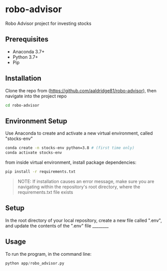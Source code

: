 # robo-advisor
Robo Advisor project for investing stocks

## Prerequisites
  + Anaconda 3.7+
  + Python 3.7+
  + Pip

## Installation

Clone the repo from (https://github.com/aaldridge81/robo-advisor), then navigate into the project repo

``` sh
cd robo-advisor
```

## Environment Setup

Use Anaconda to create and activate a new virtual environment, called "stocks-env"

```sh
conda create -n stocks-env python=3.8 # (first time only)
conda activate stocks-env
```

from inside virtual environment, install package dependencies:

```sh
pip install -r requirements.txt
```

> NOTE: If installation causes an error message, make sure you are navigating within the repository's root directory, where the requirements.txt file exists 

## Setup

In the root directory of your local repository, create a new file called ".env", and update the contents of the ".env" file ________


## Usage

To run the program, in the command line:
``` py
python app/robo_advisor.py
```
